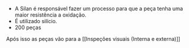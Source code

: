 - A Silan é responsável fazer um processo para que a peça tenha uma maior resistência a oxidação.
- É utilizado silício.
- 200 peças






Após isso as peças vão para a [[Inspeções visuais (Interna e externa)]]


